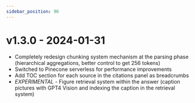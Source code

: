 ```yaml
---
sidebar_position: 96
---
```


# v1.3.0 - 2024-01-31

- Completely redesign chunking system mechanism at the parsing phase (hierarchical aggregations, better control to get 256 tokens)
- Switched to Pinecone serverless for performance improvements
- Add TOC section for each source in the citations panel as breadcrumbs
- *EXPERIMENTAL* - Figure retrieval system within the answer (caption pictures with GPT4 Vision and indexing the caption in the retrieval system)
       
